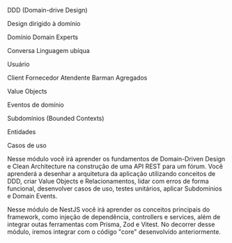 DDD (Domain-drive Design)

Design dirigido à domínio

Domínio
Domain Experts

Conversa
Linguagem ubíqua

Usuário

Client
Fornecedor
Atendente
Barman
Agregados

Value Objects

Eventos de domínio

Subdomínios (Bounded Contexts)

Entidades

Casos de uso

Nesse módulo você irá aprender os fundamentos de Domain-Driven Design e Clean Architecture na construção de uma API REST para um fórum. Você aprenderá a desenhar a arquitetura da aplicação utilizando conceitos de DDD, criar Value Objects e Relacionamentos, lidar com erros de forma funcional, desenvolver casos de uso, testes unitários, aplicar Subdomínios e Domain Events.

Nesse módulo de NestJS você irá aprender os conceitos principais do framework, como injeção de dependência, controllers e services, além de integrar outas ferramentas com Prisma, Zod e Vitest. No decorrer desse módulo, iremos integrar com o código "core" desenvolvido anteriormente.
